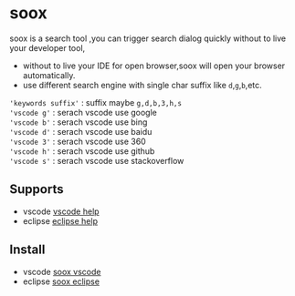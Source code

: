 # soox 
soox is a search tool ,you can trigger search dialog quickly without to live your developer tool,  
* without to live your IDE for open browser,soox will open your browser automatically.  
* use different search engine with single char suffix like `d`,`g`,`b`,etc.
 
`'keywords suffix'` : suffix maybe `g,d,b,3,h,s`  
`'vscode g'`  : serach vscode use google    
`'vscode b'` : serach vscode use bing  
`'vscode d'` : serach vscode use baidu  
`'vscode 3'` : serach vscode use 360     
`'vscode h'` : serach vscode use github   
`'vscode s'` : serach vscode use stackoverflow 

## Supports  
* vscode [vscode help](vscode/README.md)
* eclipse [eclipse help](eclipse/README.md)

## Install
* vscode [soox vscode](https://marketplace.visualstudio.com/search?term=soox&target=VSCode)
* eclipse [soox eclipse](https://github.com/smarkm/soox/tree/master/eclipse)
